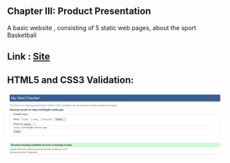 ## Chapter III: Product Presentation

A basic website , consisting of 5 static web pages, about the sport Basketball

## Link : [Site](www.inf23tig07.netlify.app)



## HTML5 and CSS3 Validation: 

![Validation](../img/W3.PNG)
